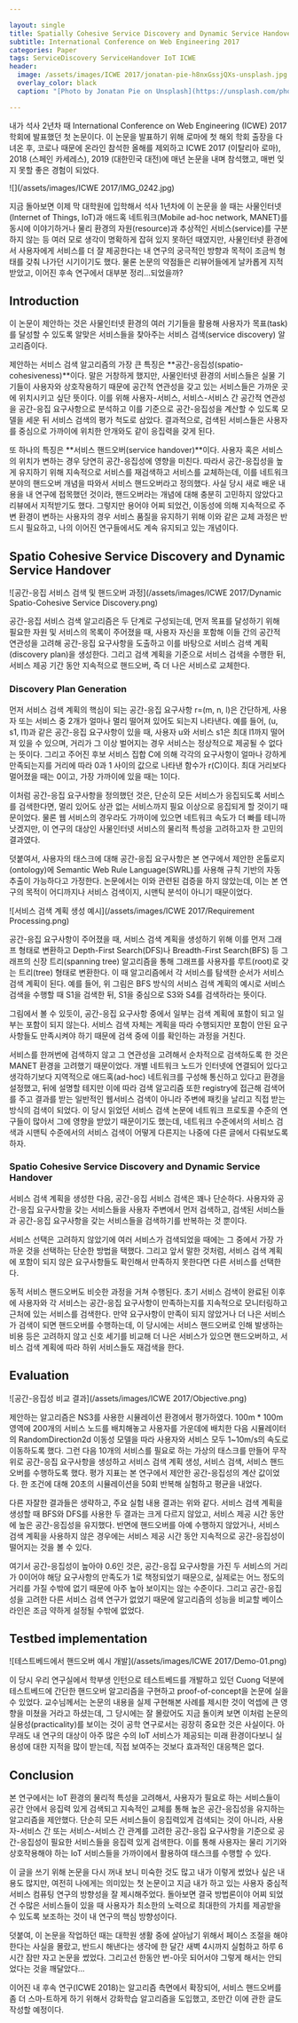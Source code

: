 ```yaml
---

layout: single
title: Spatially Cohesive Service Discovery and Dynamic Service Handover for Distributed IoT Environments
subtitle: International Conference on Web Engineering 2017
categories: Paper
tags: ServiceDiscovery ServiceHandover IoT ICWE
header:
  image: /assets/images/ICWE 2017/jonatan-pie-h8nxGssjQXs-unsplash.jpg
  overlay_color: black
  caption: "[Photo by Jonatan Pie on Unsplash](https://unsplash.com/photos/h8nxGssjQXs)"

---
```


내가 석사 2년차 때  International Conference on Web Engineering (ICWE) 2017 학회에 발표했던 첫 논문이다. 이 논문을 발표하기 위해 로마에 첫 해외 학회 출장을 다녀온 후, 코로나 때문에 온라인 참석한 올해를 제외하고 ICWE 2017 (이탈리아 로마), 2018 (스페인 카세레스), 2019 (대한민국 대전)에 매년 논문을 내며 참석했고, 매번 잊지 못할 좋은 경험이 되었다.

![](/assets/images/ICWE 2017/IMG_0242.jpg)

지금 돌아보면 이제 막 대학원에 입학해서 석사 1년차에 이 논문을 쓸 때는 사물인터넷(Internet of Things, IoT)과 애드혹 네트워크(Mobile ad-hoc network, MANET)를 동시에 이야기하거나 물리 환경의 자원(resource)과 추상적인 서비스(service)를 구분하지 않는 등 여러 모로 생각이 명확하게 잡혀 있지 못하던 때였지만, 사물인터넷 환경에서 사용자에게 서비스를 더 잘 제공한다는 내 연구의 궁극적인 방향과 목적이 조금씩 형태를 갖춰 나가던 시기이기도 했다.
물론 논문의 약점들은 리뷰어들에게 날카롭게 지적받았고, 이어진 후속 연구에서 대부분 정리...되었을까?

## Introduction

이 논문이 제안하는 것은 사물인터넷 환경의 여러 기기들을 활용해 사용자가 목표(task)를 달성할 수 있도록 알맞은 서비스들을 찾아주는 서비스 검색(service discovery) 알고리즘이다.

제안하는 서비스 검색 알고리즘의 가장 큰 특징은 **공간-응집성(spatio-cohesiveness)**이다. 말은 거창하게 했지만, 사물인터넷 환경의 서비스들은 실물 기기들이 사용자와 상호작용하기 때문에 공간적 연관성을 갖고 있는 서비스들은 가까운 곳에 위치시키고 싶단 뜻이다. 이를 위해 사용자-서비스, 서비스-서비스 간 공간적 연관성을 공간-응집 요구사항으로 분석하고 이를 기준으로 공간-응집성을 계산할 수 있도록 모델을 세운 뒤 서비스 검색의 평가 척도로 삼았다. 결과적으로, 검색된 서비스들은 사용자를 중심으로 가까이에 위치한 안개와도 같이 응집력을 갖게 된다.

또 하나의 특징은 **서비스 핸드오버(service handover)**이다. 사용자 혹은 서비스의 위치가 변하는 경우 당연히 공간-응집성에 영향을 미친다. 따라서 공간-응집성을 높게 유지하기 위해 지속적으로 서비스를 재검색하고 서비스를 교체하는데, 이를 네트워크 분야의 핸드오버 개념을 따와서 서비스 핸드오버라고 정의했다. 사실 당시 새로 배운 내용을 내 연구에 접목했던 것이라, 핸드오버라는 개념에 대해 충분히 고민하지 않았다고 리뷰에서 지적받기도 했다. 그렇지만 용어야 어찌 되었건, 이동성에 의해 지속적으로 주변 환경이 변하는 사용자의 경우 서비스 품질을 유지하기 위해 이와 같은 교체 과정은 반드시 필요하고, 나의 이어진 연구들에서도 계속 유지되고 있는 개념이다.

## Spatio Cohesive Service Discovery and Dynamic Service Handover

![공간-응집 서비스 검색 및 핸드오버 과정](/assets/images/ICWE 2017/Dynamic Spatio-Cohesive Service Discovery.png)

공간-응집 서비스 검색 알고리즘은 두 단계로 구성되는데, 먼저 목표를 달성하기 위해 필요한 자원 및 서비스의 목록이 주어졌을 때, 사용자 자신을 포함해 이들 간의 공간적 연관성을 고려해 공간-응집 요구사항을 도출하고 이를 바탕으로 서비스 검색 계획(discovery plan)을 생성한다. 그리고 검색 계획을 기준으로 서비스 검색을 수행한 뒤, 서비스 제공 기간 동안 지속적으로 핸드오버, 즉 더 나은 서비스로 교체한다.

### Discovery Plan Generation

먼저 서비스 검색 계획의 핵심이 되는 공간-응집 요구사항 r=(m, n, l)은 간단하게, 사용자 또는 서비스 중 2개가 얼마나 멀리 떨어져 있어도 되는지 나타낸다. 예를 들어, (u, s1, l1)과 같은 공간-응집 요구사항이 있을 때, 사용자 u와 서비스 s1은 최대 l1까지 떨어져 있을 수 있으며, 거리가 그 이상 벌어지는 경우 서비스는 정상적으로 제공될 수 없다는 뜻이다. 그리고 주어진 후보 서비스 집합 C에 의해 각각의 요구사항이 얼마나 강하게 만족되는지를 거리에 따라 0과 1 사이의 값으로 나타낸 함수가 r(C)이다. 최대 거리보다 멀어졌을 때는 0이고, 가장 가까이에 있을 때는 1이다.

이처럼 공간-응집 요구사항을 정의했던 것은, 단순히 모든 서비스가 응집되도록 서비스를 검색한다면, 멀리 있어도 상관 없는 서비스까지 필요 이상으로 응집되게 할 것이기 때문이었다. 물론 웹 서비스의 경우라도 가까이에 있으면 네트워크 속도가 더 빠를 테니까 낫겠지만, 이 연구의 대상인 사물인터넷 서비스의 물리적 특성을 고려하고자 한 고민의 결과였다.

덧붙여서, 사용자의 태스크에 대해 공간-응집 요구사항은 본 연구에서 제안한 온톨로지(ontology)에 Semantic Web Rule Language(SWRL)를 사용해 규칙 기반의 자동 추출이 가능하다고 가정한다. 논문에서는 이와 관련된 검증을 하지 않았는데, 이는 본 연구의 목적이 어디까지나 서비스 검색이지, 시맨틱 분석이 아니기 때문이었다.

![서비스 검색 계획 생성 예시](/assets/images/ICWE 2017/Requirement Processing.png)

공간-응집 요구사항이 주어졌을 때, 서비스 검색 계획을 생성하기 위해 이를 먼저 그래프 형태로 변환하고 Depth-First Search(DFS)나 Breadth-First Search(BFS) 등 그래프의 신장 트리(spanning tree) 알고리즘을 통해 그래프를 사용자를 루트(root)로 갖는 트리(tree) 형태로 변환한다. 이 때 알고리즘에서 각 서비스를 탐색한 순서가 서비스 검색 계획이 된다. 예를 들어, 위 그림은 BFS 방식의 서비스 검색 계획의 예시로 서비스 검색을 수행할 때 S1을 검색한 뒤, S1을 중심으로 S3와 S4를 검색하라는 뜻이다.

그림에서 볼 수 있듯이, 공간-응집 요구사항 중에서 일부는 검색 계획에 포함이 되고 일부는 포함이 되지 않는다. 서비스 검색 자체는 계획을 따라 수행되지만 포함이 안된 요구사항들도 만족시켜야 하기 때문에 검색 중에 이를 확인하는 과정을 거친다.

서비스를 한꺼번에 검색하지 않고 그 연관성을 고려해서 순차적으로 검색하도록 한 것은 MANET 환경을 고려했기 때문이었다. 개별 네트워크 노드가 인터넷에 연결되어 있다고 생각하기보다 지역적으로 애드혹(ad-hoc) 네트워크를 구성해 통신하고 있다고 환경을 설정했고, 뒤에 설명할 테지만 이에 따라 검색 알고리즘 또한 registry에 접근해 검색어를 주고 결과를 받는 일반적인 웹서비스 검색이 아니라 주변에 패킷을 날리고 직접 받는 방식의 검색이 되었다. 이 당시 읽었던 서비스 검색 논문에 네트워크 프로토콜 수준의 연구들이 많아서 그에 영향을 받았기 때문이기도 했는데, 네트워크 수준에서의 서비스 검색과 시맨틱 수준에서의 서비스 검색이 어떻게 다른지는 나중에 다른 글에서 다뤄보도록 하자.

### Spatio Cohesive Service Discovery and Dynamic Service Handover

서비스 검색 계획을 생성한 다음, 공간-응집 서비스 검색은 꽤나 단순하다. 사용자와 공간-응집 요구사항을 갖는 서비스들을 사용자 주변에서 먼저 검색하고, 검색된 서비스들과 공간-응집 요구사항을 갖는 서비스들을 검색하기를 반복하는 것 뿐이다.

서비스 선택은 고려하지 않았기에 여러 서비스가 검색되었을 때에는 그 중에서 가장 가까운 것을 선택하는 단순한 방법을 택했다. 그리고 앞서 말한 것처럼, 서비스 검색 계획에 포함이 되지 않은 요구사항들도 확인해서 만족하지 못한다면 다른 서비스를 선택한다.

동적 서비스 핸드오버도 비슷한 과정을 거쳐 수행된다. 초기 서비스 검색이 완료된 이후에 사용자와 각 서비스는 공간-응집 요구사항이 만족하는지를 지속적으로 모니터링하고 근처에 있는 서비스를 검색한다. 만약 요구사항이 만족이 되지 않았거나 더 나은 서비스가 검색이 되면 핸드오버를 수행하는데, 이 당시에는 서비스 핸드오버로 인해 발생하는 비용 등은 고려하지 않고 신호 세기를 비교해 더 나은 서비스가 있으면 핸드오버하고, 서비스 검색 계획에 따라 하위 서비스들도 재검색을 한다.

## Evaluation

![공간-응집성 비교 결과](/assets/images/ICWE 2017/Objective.png)

제안하는 알고리즘은 NS3를 사용한 시뮬레이션 환경에서 평가하였다. 100m * 100m 영역에 200개의 서비스 노드를 배치해놓고 사용자를 가운데에 배치한 다음 시뮬레이터의 RandomDirection2d 이동성 모델을 따라 사용자와 서비스 모두 1~10m/s의 속도로 이동하도록 했다. 그런 다음 10개의 서비스를 필요로 하는 가상의 태스크를 만들어 무작위로 공간-응집 요구사항을 생성하고 서비스 검색 계획 생성, 서비스 검색, 서비스 핸드오버를 수행하도록 했다. 평가 지표는 본 연구에서 제안한 공간-응집성의 계산 값이었다. 한 조건에 대해 20초의 시뮬레이션을 50회 반복해 실험하고 평균을 내었다.

다른 자잘한 결과들은 생략하고, 주요 실험 내용 결과는 위와 같다. 서비스 검색 계획을 생성할 때 BFS와 DFS를 사용한 두 결과는 크게 다르지 않았고, 서비스 제공 시간 동안에 높은 공간-응집성을 유지했다. 반면에 핸드오버를 아예 수행하지 않았거나, 서비스 검색 계획을 사용하지 않은 경우에는 서비스 제공 시간 동안 지속적으로 공간-응집성이 떨어지는 것을 볼 수 있다.

여기서 공간-응집성이 높아야 0.6인 것은, 공간-응집 요구사항을 가진 두 서비스의 거리가 0이어야 해당 요구사항의 만족도가 1로 책정되었기 때문으로, 실제로는 어느 정도의 거리를 가질 수밖에 없기 때문에 아주 높아 보이지는 않는 수준이다. 그리고 공간-응집성을 고려한 다른 서비스 검색 연구가 없었기 때문에 알고리즘의 성능을 비교할 베이스라인은 조금 약하게 설정될 수밖에 없었다.

## Testbed implementation

![테스트베드에서 핸드오버 예시 개발](/assets/images/ICWE 2017/Demo-01.png)

이 당시 우리 연구실에서 학부생 인턴으로 테스트베드를 개발하고 있던 Cuong 덕분에 테스트베드에 간단한 핸드오버 알고리즘을 구현하고 proof-of-concept을 논문에 실을 수 있었다. 교수님께서는 논문의 내용을 실제 구현해본 사례를 제시한 것이 억셉에 큰 영향을 미쳤을 거라고 하셨는데, 그 당시에는 잘 몰랐어도 지금 돌이켜 보면 이처럼 논문의 실용성(practicality)를 보이는 것이 공학 연구로서는 굉장히 중요한 것은 사실이다. 아무래도 내 연구의 대상이 아주 많은 수의 IoT 서비스가 제공되는 미래 환경이다보니 실용성에 대한 지적을 많이 받는데, 직접 보여주는 것보다 효과적인 대응책은 없다.

## Conclusion

본 연구에서는 IoT 환경의 물리적 특성을 고려해서, 사용자가 필요로 하는 서비스들이 공간 안에서 응집력 있게 검색되고 지속적인 교체를 통해 높은 공간-응집성을 유지하는 알고리즘을 제안했다. 단순히 모든 서비스들이 응집력있게 검색되는 것이 아니라, 사용자-서비스 간 또는 서비스-서비스 간 관계를 고려한 공간-응집 요구사항을 기준으로 공간-응집성이 필요한 서비스들을 응집력 있게 검색한다. 이를 통해 사용자는 물리 기기와 상호작용해야 하는 IoT 서비스들을 가까이에서 활용하여 태스크를 수행할 수 있다.

이 글을 쓰기 위해 논문을 다시 꺼내 보니 미숙한 것도 많고 내가 이렇게 썼었나 싶은 내용도 많지만, 여전히 나에게는 의미있는 첫 논문이고 지금 내가 하고 있는 사용자 중심적 서비스 컴퓨팅 연구의 방향성을 잘 제시해주었다. 돌아보면 결국 방법론이야 어찌 되었건 수많은 서비스들이 있을 때 사용자가 최소한의 노력으로 최대한의 가치를 제공받을 수 있도록 보조하는 것이 내 연구의 핵심 방향성이다.

덧붙여, 이 논문을 작업하던 때는 대학원 생활 중에 살아남기 위해서 페이스 조절을 해야 한다는 사실을 몰랐고, 반드시 해낸다는 생각에 한 달간 새벽 4시까지 실험하고 하루 6시간 잠만 자고 논문을 썼었다. 그리고선 한동안 번-아웃 되어서야 그렇게 해서는 안되었다는 것을 깨달았다...

이어진 내 후속 연구(ICWE 2018)는 알고리즘 측면에서 확장되어, 서비스 핸드오버를 좀 더 스마-트하게 하기 위해서 강화학습 알고리즘을 도입했고, 조만간 이에 관한 글도 작성할 예정이다.